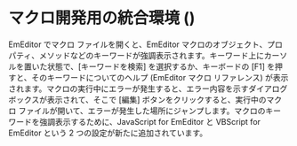 # マクロ開発用の統合環境 ()

EmEditor でマクロ ファイルを開くと、EmEditor
マクロのオブジェクト、プロパティ、メソッドなどのキーワードが強調表示されます。キーワード上にカーソルを置いた状態で、\[キーワードを検索\]
を選択するか、キーボードの \[F1\] を押すと、そのキーワードについてのヘルプ (EmEditor マクロ リファレンス)
が表示されます。マクロの実行中にエラーが発生すると、エラー内容を示すダイアログ ボックスが表示されて、そこで \[編集\] ボタンをクリックすると、実行中のマクロ
ファイルが開いて、エラーが発生した場所にジャンプします。マクロのキーワードを強調表示するために、JavaScript for EmEditor と
VBScript for EmEditor という 2 つの設定が新たに追加されています。
